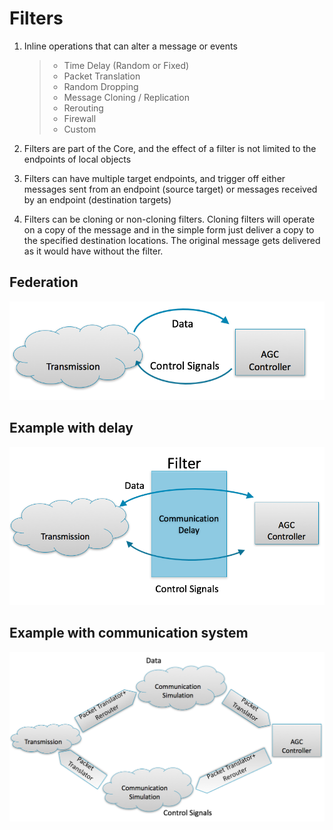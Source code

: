 Filters
=======

1)  Inline operations that can alter a message or events

    > -   Time Delay (Random or Fixed)
    > -   Packet Translation
    > -   Random Dropping
    > -   Message Cloning / Replication
    > -   Rerouting
    > -   Firewall
    > -   Custom

2)  Filters are part of the Core, and the effect of a filter is not
    limited to the endpoints of local objects

3) Filters can have multiple target endpoints, and trigger off either messages sent from an endpoint (source target) or messages received by an endpoint (destination targets)

4) Filters can be cloning or non-cloning filters.  Cloning filters will operate on a copy of the message and in the simple form just deliver a copy to the specified destination locations.  The original message gets delivered as it would have without the filter.  

Federation
----------

![Federate communication](../img/federation.png)

Example with delay
------------------

![Federate communication with a delay filter](../img/filter-delay.png)

Example with communication system
---------------------------------

![Federate communication with a communication simulator](../img/filter-comm-system.png)
